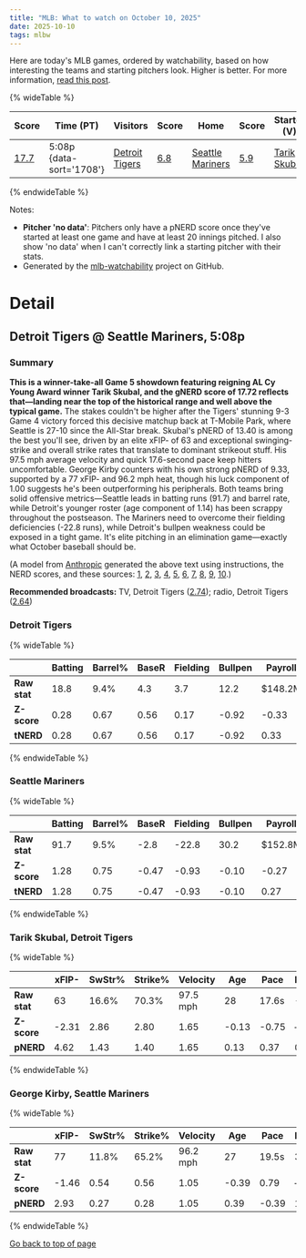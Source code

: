 ```yaml
---
title: "MLB: What to watch on October 10, 2025"
date: 2025-10-10
tags: mlbw
---
```


Here are today's MLB games, ordered by watchability, based on how interesting the teams and starting pitchers look. Higher is better. For more information, [read this post](https://andrewenfield.com/blog/2025/08/07/how-to-choose-which-baseball-game-to-watch).


{% wideTable %}

| Score | Time (PT) | Visitors | Score | Home | Score | Starter (V) | Score | Starter (H) | Score |
|-------|------------|----------|-------|------|-------|-------------|-------|-------------|-------|
| [17.7](#detroit-tigers-seattle-mariners-5-08p) | 5:08p {data-sort='1708'} | [Detroit Tigers](https://www.fangraphs.com/teams/tigers/stats) | [6.8](#detroit-tigers) | [Seattle Mariners](https://www.fangraphs.com/teams/mariners/stats) | [5.9](#seattle-mariners) | [Tarik Skubal](https://www.fangraphs.com/search?q=Skubal) | [13.4](#tarik-skubal-detroit-tigers) | [George Kirby](https://www.fangraphs.com/search?q=Kirby) | [9.3](#george-kirby-seattle-mariners) |
{% endwideTable %}

Notes:

- **Pitcher 'no data'**: Pitchers only have a pNERD score once they've started at least one game and have at least 20 innings pitched. I also show 'no data' when I can't correctly link a starting pitcher with their stats.
- Generated by the [mlb-watchability](https://github.com/aenfield/mlb-watchability) project on GitHub.


# Detail

## Detroit Tigers @ Seattle Mariners, 5:08p

### Summary

**This is a winner-take-all Game 5 showdown featuring reigning AL Cy Young Award winner Tarik Skubal, and the gNERD score of 17.72 reflects that—landing near the top of the historical range and well above the typical game.** The stakes couldn't be higher after the Tigers' stunning 9-3 Game 4 victory forced this decisive matchup back at T-Mobile Park, where Seattle is 27-10 since the All-Star break. Skubal's pNERD of 13.40 is among the best you'll see, driven by an elite xFIP- of 63 and exceptional swinging-strike and overall strike rates that translate to dominant strikeout stuff. His 97.5 mph average velocity and quick 17.6-second pace keep hitters uncomfortable. George Kirby counters with his own strong pNERD of 9.33, supported by a 77 xFIP- and 96.2 mph heat, though his luck component of 1.00 suggests he's been outperforming his peripherals. Both teams bring solid offensive metrics—Seattle leads in batting runs (91.7) and barrel rate, while Detroit's younger roster (age component of 1.14) has been scrappy throughout the postseason. The Mariners need to overcome their fielding deficiencies (-22.8 runs), while Detroit's bullpen weakness could be exposed in a tight game. It's elite pitching in an elimination game—exactly what October baseball should be.

(A model from [Anthropic](https://www.anthropic.com) generated the above text using instructions, the NERD scores, and these sources: [1](https://www.mlb.com/news/mariners-vs-tigers-alds-game-3-starting-lineups-and-pitching-matchup), [2](https://pickdawgz.com/mlb-picks/mariners-vs-tigers-prediction-10-7-2025-todays-mlb-picks-2025-10-07/), [3](https://www.espn.com/mlb/story/_/id/46409722/2025-mlb-playoffs-word-series-schedule-how-watch-postseason-bracket-standings), [4](https://www.mlb.com/news/mariners-lose-alds-game-4-2025), [5](https://sports.yahoo.com/mlb/live/mlb-playoffs-2025-division-series-scores-news-live-updates-as-mariners-tigers-try-to-pull-ahead-yankees-look-to-stay-alive-193003742.html), [6](https://www.espn.com/mlb/recap/_/gameId/401809269), [7](https://www.espn.com/mlb/game/_/gameId/401809270/mariners-tigers), [8](https://www.espn.com/mlb/game/_/gameId/401809269/tigers-mariners), [9](https://www.espn.com/mlb/game/_/gameId/401809268/tigers-mariners), [10](https://www.foxsports.com/stories/mlb/2025-mlb-playoff-bracket-schedule-scores-divisional).)

**Recommended broadcasts:** TV, Detroit Tigers ([2.74](https://awfulannouncing.com/orig/2025-mlb-local-broadcaster-rankings.html)); radio, Detroit Tigers ([2.64](https://awfulannouncing.com/orig/2025-mlb-local-radio-booth-rankings-miller-rose-hughes-hamilton.html))

### Detroit Tigers

{% wideTable %}

|              | Batting | Barrel% | BaseR | Fielding | Bullpen | Payroll | Age   | Luck | TV | Radio | C | Total |
| ------------ | ------- | ------- | ----- | -------- | ------- | ------- | ----- | ---- | -- | ----- | - | ----- |
| **Raw stat** | 18.8 | 9.4% | 4.3 | 3.7 | 12.2 | $148.2M | 27.6 | -19.0 | 2.74 | 2.64 | — | — |
| **Z-score** | 0.28 | 0.67 | 0.56 | 0.17 | -0.92 | -0.33 | -1.14 | -0.84 | 0.69 | 0.54 | — | — |
| **tNERD** | 0.28 | 0.67 | 0.56 | 0.17 | -0.92 | 0.33 | 1.14 | 0.00 | 0.34 | 0.27 | 4.00 | 6.84 |
{% endwideTable %}

### Seattle Mariners

{% wideTable %}

|              | Batting | Barrel% | BaseR | Fielding | Bullpen | Payroll | Age   | Luck | TV | Radio | C | Total |
| ------------ | ------- | ------- | ----- | -------- | ------- | ------- | ----- | ---- | -- | ----- | - | ----- |
| **Raw stat** | 91.7 | 9.5% | -2.8 | -22.8 | 30.2 | $152.8M | 28.2 | 9.0 | 2.35 | 2.52 | — | — |
| **Z-score** | 1.28 | 0.75 | -0.47 | -0.93 | -0.10 | -0.27 | -0.53 | 0.39 | -0.07 | 0.28 | — | — |
| **tNERD** | 1.28 | 0.75 | -0.47 | -0.93 | -0.10 | 0.27 | 0.53 | 0.39 | 0.00 | 0.14 | 4.00 | 5.87 |
{% endwideTable %}

### Tarik Skubal, Detroit Tigers

{% wideTable %}

|              | xFIP- | SwStr% | Strike% | Velocity | Age   | Pace  | Luck | KN%  | C | Total |
| ------------ | ----- | ------ | ------- | -------- | ----- | ----- | ---- | ---- | - | ----- |
| **Raw stat** | 63 | 16.6% | 70.3% | 97.5 mph | 28 | 17.6s | -9 | 0.0% | — | — |
| **Z-score** | -2.31 | 2.86 | 2.80 | 1.65 | -0.13 | -0.75 | — | — | — | — |
| **pNERD** | 4.62 | 1.43 | 1.40 | 1.65 | 0.13 | 0.37 | 0.00 | 0.00 | 3.80 | 13.40 |
{% endwideTable %}

### George Kirby, Seattle Mariners

{% wideTable %}

|              | xFIP- | SwStr% | Strike% | Velocity | Age   | Pace  | Luck | KN%  | C | Total |
| ------------ | ----- | ------ | ------- | -------- | ----- | ----- | ---- | ---- | - | ----- |
| **Raw stat** | 77 | 11.8% | 65.2% | 96.2 mph | 27 | 19.5s | 33 | 0.0% | — | — |
| **Z-score** | -1.46 | 0.54 | 0.56 | 1.05 | -0.39 | 0.79 | — | — | — | — |
| **pNERD** | 2.93 | 0.27 | 0.28 | 1.05 | 0.39 | -0.39 | 1.00 | 0.00 | 3.80 | 9.33 |
{% endwideTable %}


[Go back to top of page](#)


